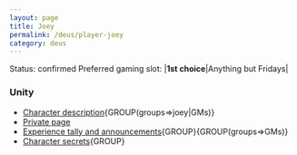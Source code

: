 ```yaml
---
layout: page
title: Joey
permalink: /deus/player-joey
category: deus
---
```

Status: confirmed
Preferred gaming slot:
|__1st choice__|Anything but Fridays|
### Unity
* [Character description](char-public-joey){GROUP(groups=&gt;joey|GMs)}
* [Private page](char-private-joey)
* [Experience tally and announcements](announce-joey){GROUP}{GROUP(groups=&gt;GMs)}
* [Character secrets](char-secrets-joey){GROUP}

